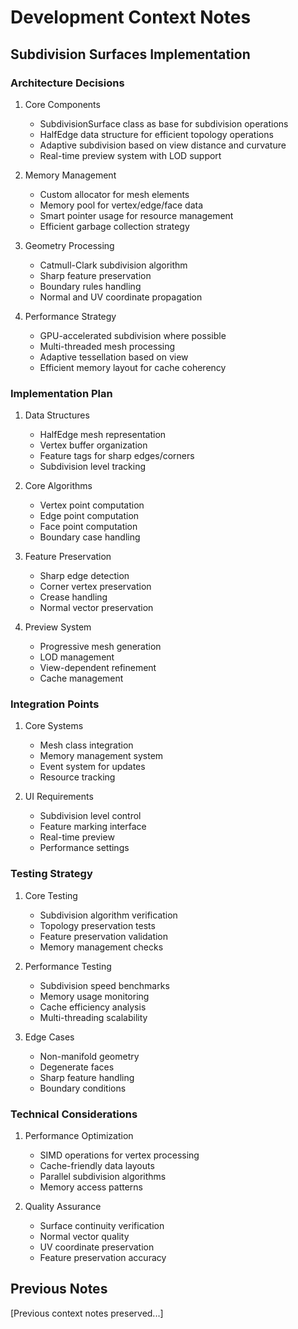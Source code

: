 # Development Context Notes

## Subdivision Surfaces Implementation

### Architecture Decisions
1. Core Components
   - SubdivisionSurface class as base for subdivision operations
   - HalfEdge data structure for efficient topology operations
   - Adaptive subdivision based on view distance and curvature
   - Real-time preview system with LOD support

2. Memory Management
   - Custom allocator for mesh elements
   - Memory pool for vertex/edge/face data
   - Smart pointer usage for resource management
   - Efficient garbage collection strategy

3. Geometry Processing
   - Catmull-Clark subdivision algorithm
   - Sharp feature preservation
   - Boundary rules handling
   - Normal and UV coordinate propagation

4. Performance Strategy
   - GPU-accelerated subdivision where possible
   - Multi-threaded mesh processing
   - Adaptive tessellation based on view
   - Efficient memory layout for cache coherency

### Implementation Plan
1. Data Structures
   - HalfEdge mesh representation
   - Vertex buffer organization
   - Feature tags for sharp edges/corners
   - Subdivision level tracking

2. Core Algorithms
   - Vertex point computation
   - Edge point computation
   - Face point computation
   - Boundary case handling

3. Feature Preservation
   - Sharp edge detection
   - Corner vertex preservation
   - Crease handling
   - Normal vector preservation

4. Preview System
   - Progressive mesh generation
   - LOD management
   - View-dependent refinement
   - Cache management

### Integration Points
1. Core Systems
   - Mesh class integration
   - Memory management system
   - Event system for updates
   - Resource tracking

2. UI Requirements
   - Subdivision level control
   - Feature marking interface
   - Real-time preview
   - Performance settings

### Testing Strategy
1. Core Testing
   - Subdivision algorithm verification
   - Topology preservation tests
   - Feature preservation validation
   - Memory management checks

2. Performance Testing
   - Subdivision speed benchmarks
   - Memory usage monitoring
   - Cache efficiency analysis
   - Multi-threading scalability

3. Edge Cases
   - Non-manifold geometry
   - Degenerate faces
   - Sharp feature handling
   - Boundary conditions

### Technical Considerations
1. Performance Optimization
   - SIMD operations for vertex processing
   - Cache-friendly data layouts
   - Parallel subdivision algorithms
   - Memory access patterns

2. Quality Assurance
   - Surface continuity verification
   - Normal vector quality
   - UV coordinate preservation
   - Feature preservation accuracy

## Previous Notes

[Previous context notes preserved...]
